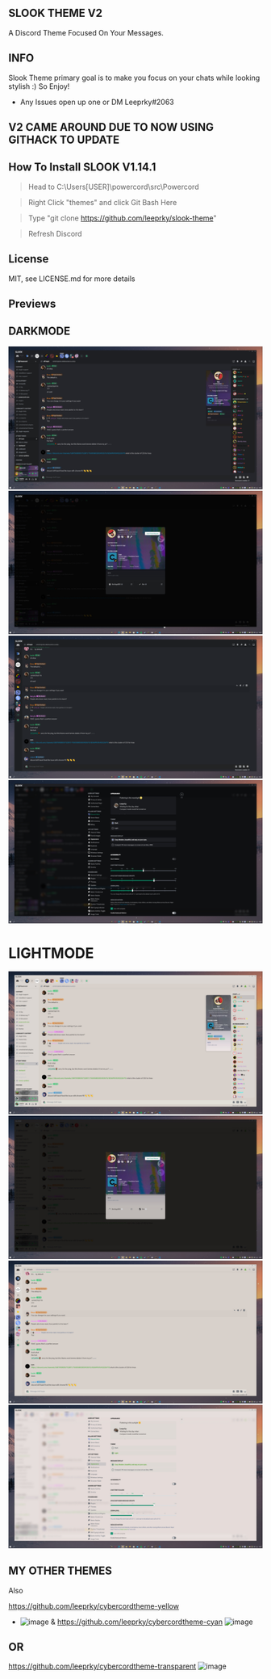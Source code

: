 ## SLOOK THEME V2
A Discord Theme Focused On Your Messages.

## INFO

Slook Theme primary goal is to make you focus on your chats while looking stylish :)
So Enjoy!
- Any Issues open up one or DM Leeprky#2063

## V2 CAME AROUND DUE TO NOW USING GITHACK TO UPDATE

## How To Install SLOOK V1.14.1

> Head to C:\Users\[USER]\powercord\src\Powercord

> Right Click "themes" and click Git Bash Here

> Type "git clone https://github.com/leeprky/slook-theme"

> Refresh Discord

## License

MIT, see LICENSE.md for more details

## Previews

## DARKMODE
![preview](./previews/dark1.jpg)
![preview](./previews/dark2.jpg)
![preview](./previews/dark3.png)
![preview](./previews/dark4.jpg)
# LIGHTMODE
![preview](./previews/light1.jpg)
![preview](./previews/light2.jpg)
![preview](./previews/light3.png)
![preview](./previews/light4.jpg)


## MY OTHER THEMES

Also 

https://github.com/leeprky/cybercordtheme-yellow
- ![image](https://user-images.githubusercontent.com/71296232/112064691-47557600-8b5b-11eb-95ad-ada1f0e7f413.png)
&
https://github.com/leeprky/cybercordtheme-cyan
![image](https://user-images.githubusercontent.com/71296232/112064701-4c1a2a00-8b5b-11eb-92d2-2e36a48d4f59.png)

## OR
https://github.com/leeprky/cybercordtheme-transparent
![image](https://user-images.githubusercontent.com/71296232/112064718-54726500-8b5b-11eb-8c79-7e960458a152.png)

